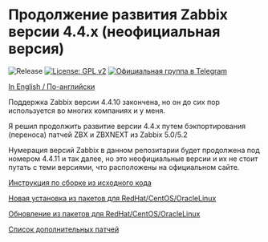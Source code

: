 # Продолжение развития Zabbix версии 4.4.x (неофициальная версия)

![Release](https://github.com/CHERTS/zabbix_44x_next/workflows/Release/badge.svg)
[![License: GPL v2](https://img.shields.io/badge/License-GPLv2-blue.svg)](https://www.gnu.org/licenses/gpl-2.0)
[![Официальная группа в Telegram](https://img.shields.io/badge/Chat%20on-Telegram-brightgreen.svg)](https://t.me/zabbixnext)

[In English / По-английски](README.md)

Поддержка Zabbix версии 4.4.10 закончена, но он до сих пор используется во многих компаниях и у меня.<br>

Я решил продолжить развитие версии 4.4.x путем бэкпортирования (переноса) патчей ZBX и ZBXNEXT из Zabbix 5.0/5.2<br>

Нумерация версий Zabbix в данном репозитарии будет продолжена под номером 4.4.11 и так далее, но это неофициальные версии и их не стоит путать с теми версиями, что расположены на официальном сайте.<br>

[Инструкция по сборке из исходного кода](BUILD.ru.md)

[Новая установка из пакетов для RedHat/CentOS/OracleLinux](RHELINSTALL.ru.md)

[Обновление из пакетов для RedHat/CentOS/OracleLinux](RHELUPDATE.ru.md)

[Список дополнительных патчей](PATCHLIST.ru.md)
